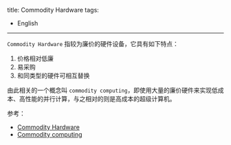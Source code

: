 title: Commodity Hardware
tags:
- English
---

`Commodity Hardware` 指较为廉价的硬件设备，它具有如下特点：

1. 价格相对低廉
2. 易采购
3. 和同类型的硬件可相互替换

由此相关的一个概念叫 `commodity computing`，即使用大量的廉价硬件来实现低成本、高性能的并行计算，与之相对的则是高成本的超级计算机。

参考：

- [Commodity Hardware](https://www.suse.com/suse-defines/definition/commodity-hardware/)
- [Commodity computing](https://en.wikipedia.org/wiki/Commodity_computing)
